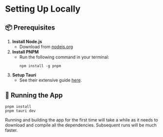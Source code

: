 # Setting Up Locally

## 📦 Prerequisites

1. **Install Node.js**
    - Download from [nodejs.org](https://nodejs.org)
2. **Install PNPM**
    - Run the following command in your terminal:
        ```shell
        npm install -g pnpm
        ```
3. **Setup Tauri**
    - See their extensive guide [here](https://v2.tauri.app/start/prerequisites).

## 🚀 Running the App

```shell
pnpm install
pnpm tauri dev
```

Running and building the app for the first time will take a while as it needs to download and compile all the dependencies. Subsequent runs will be much faster.